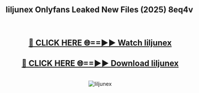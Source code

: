 <h2>liljunex Onlyfans Leaked New Files (2025) 8eq4v</h2>
<br>
<div align="center">
<h2><a href="https://mediafiles.top/liljunex&ref=git" rel="nofollow">🔴 CLICK HERE 🌐==►► Watch liljunex</a></h2>
<h2><a href="https://mediafiles.top/liljunex&ref=git" rel="nofollow">🔴 CLICK HERE 🌐==►► Download liljunex</a></h2>
<br>
<a href="https://mediafiles.top/liljunex&ref=git" rel="nofollow" data-target="animated-image.originalLink"><img src="https://i.ibb.co.com/xMMVF88/686577567.gif" alt="liljunex" style="max-width: 100%; display: inline-block;" data-target="animated-image.originalImage"></a>
</div>
<br>
<br>